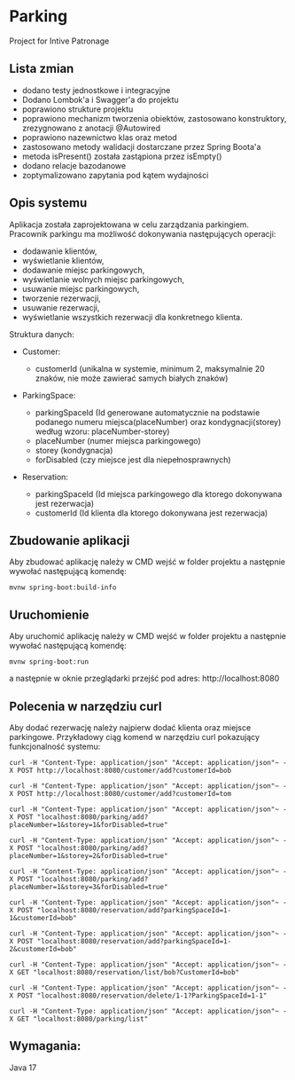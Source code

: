 # Parking
Project for Intive Patronage

## Lista zmian
* dodano testy jednostkowe i integracyjne
* Dodano Lombok'a i Swagger'a do projektu
* poprawiono strukture projektu
* poprawiono mechanizm tworzenia obiektów, zastosowano konstruktory, zrezygnowano z anotacji @Autowired
* poprawiono nazewnictwo klas oraz metod
* zastosowano metody walidacji dostarczane przez Spring Boota'a
* metoda isPresent() została zastąpiona przez isEmpty()
* dodano relacje bazodanowe
* zoptymalizowano zapytania pod kątem wydajności

## Opis systemu
Aplikacja została zaprojektowana w celu zarządzania parkingiem. Pracownik parkingu ma możliwość dokonywania następujących operacji:
* dodawanie klientów,
* wyświetlanie klientów,
* dodawanie miejsc parkingowych,
* wyświetlanie wolnych miejsc parkingowych,
* usuwanie miejsc parkingowych,
* tworzenie rezerwacji,
* usuwanie rezerwacji,
* wyświetlanie wszystkich rezerwacji dla konkretnego klienta.

Struktura danych:
* Customer:
  - customerId (unikalna w systemie, minimum 2, maksymalnie 20 znaków, nie może zawierać samych białych znaków)
 
* ParkingSpace:
  - parkingSpaceId (Id generowane automatycznie na podstawie podanego numeru miejsca(placeNumber) oraz kondygnacji(storey) według wzoru: placeNumber-storey)
  - placeNumber (numer miejsca parkingowego)
  - storey (kondygnacja)
  - forDisabled (czy miejsce jest dla niepełnosprawnych)
  
* Reservation:
  - parkingSpaceId (Id miejsca parkingowego dla ktorego dokonywana jest rezerwacja)
  - customerId (Id klienta dla ktorego dokonywana jest rezerwacja)
  
  
 ## Zbudowanie aplikacji
  Aby zbudować aplikację należy w CMD wejść w folder projektu a następnie wywołać następującą komendę:
  ```curl
  mvnw spring-boot:build-info
  ```
  
 ## Uruchomienie
  Aby uruchomić aplikację należy w CMD wejść w folder projektu a następnie wywołać następującą komendę:
  
  ```curl
  mvnw spring-boot:run
  ```
 a następnie w oknie przeglądarki przejść pod adres: http://localhost:8080
 
 
## Polecenia w narzędziu curl
 Aby dodać rezerwację należy najpierw dodać klienta oraz miejsce parkingowe. Przykładowy ciąg komend w narzędziu curl pokazujący funkcjonalność systemu:

 ```curl
 curl -H "Content-Type: application/json" "Accept: application/json"~ -X POST http://localhost:8080/customer/add?customerId=bob
 
 curl -H "Content-Type: application/json" "Accept: application/json"~ -X POST http://localhost:8080/customer/add?customerId=tom
 
 curl -H "Content-Type: application/json" "Accept: application/json"~ -X POST "localhost:8080/parking/add?placeNumber=1&storey=1&forDisabled=true"
 
 curl -H "Content-Type: application/json" "Accept: application/json"~ -X POST "localhost:8080/parking/add?placeNumber=1&storey=2&forDisabled=true"
 
 curl -H "Content-Type: application/json" "Accept: application/json"~ -X POST "localhost:8080/parking/add?placeNumber=1&storey=3&forDisabled=true"
 
 curl -H "Content-Type: application/json" "Accept: application/json"~ -X POST "localhost:8080/reservation/add?parkingSpaceId=1-1&customerId=bob"
 
 curl -H "Content-Type: application/json" "Accept: application/json"~ -X POST "localhost:8080/reservation/add?parkingSpaceId=1-2&customerId=bob"
 
 curl -H "Content-Type: application/json" "Accept: application/json"~ -X GET "localhost:8080/reservation/list/bob?CustomerId=bob"
 
 curl -H "Content-Type: application/json" "Accept: application/json"~ -X POST "localhost:8080/reservation/delete/1-1?ParkingSpaceId=1-1"
 
 curl -H "Content-Type: application/json" "Accept: application/json"~ -X GET "localhost:8080/parking/list"
 ```
 
## Wymagania:
 Java 17



 
 

 

  
  
  
  
  
  
